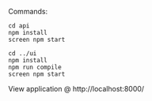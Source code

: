 Commands:

```
cd api
npm install
screen npm start
```

```
cd ../ui
npm install
npm run compile
screen npm start
```

View application @ http://localhost:8000/
